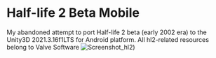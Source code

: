 # Half-life 2 Beta Mobile
 My abandoned attempt to port Half-life 2 beta (early 2002 era) to the Unity3D 2021.3.16f1LTS for Android platform. All hl2-related resources belong to Valve Software
![Screenshot_hl2](https://sun9-48.userapi.com/impg/F6-BSHSxvosBt7aX0lP_snueVKm1mB6hc5PDOw/xslX08-_fl0.jpg?size=1080x607&quality=95&sign=d86a0b0b28f6967084306f354ebf9833&type=album))
